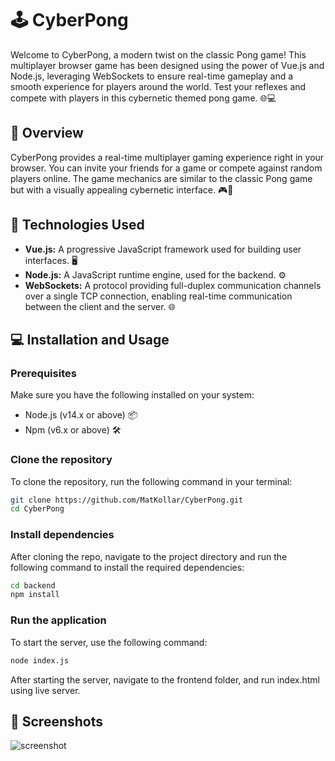 # 🕹️ CyberPong

Welcome to CyberPong, a modern twist on the classic Pong game! This multiplayer browser game has been designed using the power of Vue.js and Node.js, leveraging WebSockets to ensure real-time gameplay and a smooth experience for players around the world. Test your reflexes and compete with players in this cybernetic themed pong game. 🌐💻

## 📖 Overview

CyberPong provides a real-time multiplayer gaming experience right in your browser. You can invite your friends for a game or compete against random players online. The game mechanics are similar to the classic Pong game but with a visually appealing cybernetic interface. 🎮🚀

## 🔧 Technologies Used

- **Vue.js:** A progressive JavaScript framework used for building user interfaces. 🖥️
- **Node.js:** A JavaScript runtime engine, used for the backend. ⚙️
- **WebSockets:** A protocol providing full-duplex communication channels over a single TCP connection, enabling real-time communication between the client and the server. 🌐

## 💻 Installation and Usage

### Prerequisites

Make sure you have the following installed on your system:

- Node.js (v14.x or above) 📦
- Npm (v6.x or above) 🛠️

### Clone the repository

To clone the repository, run the following command in your terminal:

```bash
git clone https://github.com/MatKollar/CyberPong.git
cd CyberPong
```

### Install dependencies

After cloning the repo, navigate to the project directory and run the following command to install the required dependencies:

```bash
cd backend
npm install
```

### Run the application

To start the server, use the following command:

```bash
node index.js
```

After starting the server, navigate to the frontend folder, and run index.html using live server.

## 📸 Screenshots

![screenshot](./frontend/images/Screenshots.png)

